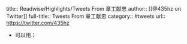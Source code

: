 title:: Readwise/Highlights/Tweets From 章工献忠
author:: [[@435hz on Twitter]]
full-title:: Tweets From 章工献忠
category:: #tweets
url:: https://twitter.com/435hz

- 可以用：